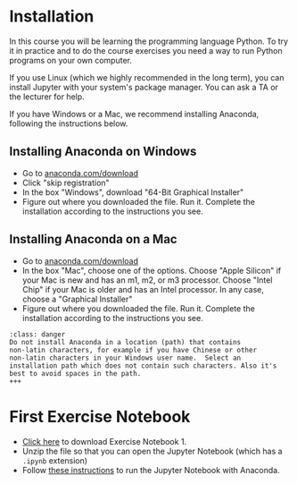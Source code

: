 # Installation

In this course you will be learning the programming language
Python. To try it in practice and to do the course exercises you need
a way to run Python programs on your own computer.

If you use Linux (which we highly recommended in the long term), you
can install Jupyter with your system's package manager. You can ask a
TA or the lecturer for help.

If you have Windows or a Mac, we recommend installing Anaconda,
following the instructions below.

## Installing Anaconda on Windows

* Go to [anaconda.com/download](anaconda.com/download)
* Click "skip registration"
* In the box "Windows", download "64-Bit Graphical Installer"
* Figure out where you downloaded the file. Run it.
  Complete the installation according to the instructions you see.


## Installing Anaconda on a Mac

* Go to [anaconda.com/download](anaconda.com/download)
* In the box "Mac", choose one of the options.
  Choose "Apple Silicon" if your Mac is new and has an m1, m2, or m3 processor.
  Choose "Intel Chip" if your Mac is older and has an Intel processor.
  In any case, choose a "Graphical Installer"
* Figure out where you downloaded the file. Run it.
  Complete the installation according to the instructions you see.

```{admonition} Attention
:class: danger
Do not install Anaconda in a location (path) that contains
non-latin characters, for example if you have Chinese or other
non-latin characters in your Windows user name.  Select an
installation path which does not contain such characters. Also it's
best to avoid spaces in the path.
+++
```

# First Exercise Notebook

* [Click here](https://gist.github.com/guin0x/1b35dc7020750dc0317a77549210d017/archive/bee7210da7028f325efcdd35507daf859c004546.zip) to download Exercise Notebook 1.
* Unzip the file so that you can open the Jupyter Notebook (which has a `.ipynb` extension)
* Follow [these instructions](https://docs.anaconda.com/ae-notebooks/user-guide/basic-tasks/apps/jupyter/) to run the Jupyter Notebook with Anaconda.
